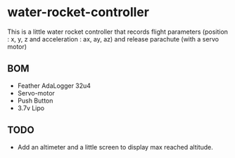 # water-rocket-controller
This is a little water rocket controller that records flight parameters (position : x, y, z and acceleration : ax, ay, az) and release parachute (with a servo motor)
## BOM
 - Feather AdaLogger 32u4
 - Servo-motor
 - Push Button
 - 3.7v Lipo

 ## TODO 
  - Add an altimeter and a little screen to display max reached altitude.

